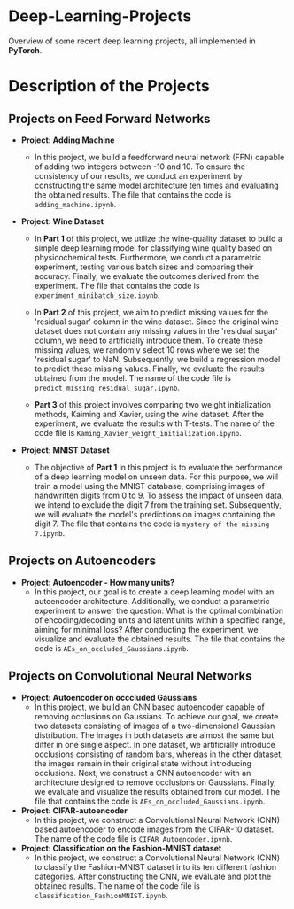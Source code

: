 # Deep-Learning-Projects
Overview of some recent deep learning projects, all implemented in **PyTorch**.


# Description of the Projects

## Projects on Feed Forward Networks

- **Project: Adding Machine**
  + In this project, we build a feedforward neural network (FFN) capable of adding two integers between -10 and 10. To ensure the consistency of our results, we conduct an experiment by constructing the same model architecture ten times and evaluating the obtained results. The file that contains the code is  ``adding_machine.ipynb``.

      
- **Project: Wine Dataset**
    +  In **Part 1** of this project, we utilize the wine-quality dataset to build a simple deep learning model for classifying wine quality based on physicochemical tests. Furthermore, we conduct a parametric experiment, testing various batch sizes and comparing their accuracy. Finally, we evaluate the outcomes derived from the experiment. The file that contains the code is ``experiment_minibatch_size.ipynb``.
       
    +  In **Part 2** of this project, we aim to predict missing values for the 'residual sugar' column in the wine dataset. Since the original wine dataset does not contain any missing values in the 'residual sugar' column, we need to artificially introduce them. To create these missing values, we randomly select 10 rows where we set the 'residual sugar' to NaN. Subsequently, we build a regression model to predict these missing values. Finally, we evaluate the results obtained from the model. The name of the code file is ``predict_missing_residual_sugar.ipynb``.
      
    +  **Part 3** of this project involves comparing two weight initialization methods, Kaiming and Xavier, using the wine dataset. After the experiment, we evaluate the results with T-tests. The name of the code file is ``Kaming_Xavier_weight_initialization.ipynb``.
 

- **Project: MNIST Dataset**
   + The objective of **Part 1** in this project is to evaluate the performance of a deep learning model on unseen data. For this purpose, we will train a model using the MNIST database, comprising images of handwritten digits from 0 to 9. To assess the impact of unseen data, we intend to exclude the digit 7 from the training set. Subsequently, we will evaluate the model's predictions on images containing the digit 7. The file that contains the code is ``mystery of the missing 7.ipynb``.
 
## Projects on Autoencoders

- **Project: Autoencoder - How many units?**
  +  In this project, our goal is to create a deep learning model with an autoencoder architecture. Additionally, we conduct a parametric experiment to answer the question: What is the optimal combination of encoding/decoding units and latent units within a specified range, aiming for minimal loss? After conducting the experiment, we visualize and evaluate the obtained results. The file that contains the code is ``AEs_on_occluded_Gaussians.ipynb``.

## Projects on Convolutional Neural Networks
- **Project: Autoencoder on occcluded Gaussians**
  +  In this project, we build an CNN based autoencoder capable of removing occlusions on Gaussians. To achieve our goal, we create two datasets consisting of images of a two-dimensional Gaussian distribution. The images in both datasets are almost the same but differ in one single aspect. In one dataset, we artificially introduce occlusions consisting of random bars, whereas in the other dataset, the images remain in their original state without introducing occlusions. Next, we construct a CNN autoencoder with an architecture designed to remove occlusions on Gaussians. Finally, we evaluate and visualize the results obtained from our model. The file that contains the code is ``AEs_on_occluded_Gaussians.ipynb``.
- **Project: CIFAR-autoencoder**
  + In this project, we construct a Convolutional Neural Network (CNN)-based autoencoder to encode images from the CIFAR-10 dataset. The name of the code file is `CIFAR_Autoencoder.ipynb`.
- **Project: Classification on the Fashion-MNIST dataset**
  + In this project, we construct a Convolutional Neural Network (CNN) to classify the Fashion-MNIST dataset into its ten different fashion categories. After constructing the CNN, we evaluate and plot the obtained results. The name of the code file is `classification_FashionMNIST.ipynb`.

  
